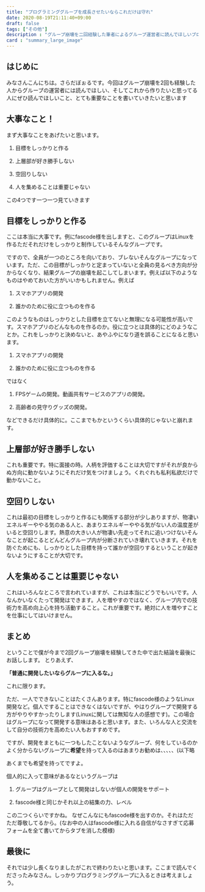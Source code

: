```yaml
---
title: "プログラミンググループを成長させたいならこれだけは守れ"
date: 2020-08-19T21:11:40+09:00
draft: false
tags: ["その他"]
description : "グループ崩壊を二回経験した筆者によるグループ運営者に読んでほしいブログ。"
card : "summary_large_image"
---
```

## はじめに
みなさんこんにちは。さらだぼぉるです。今回はグループ崩壊を2回も経験した人からグループの運営者には読んでほしい、そしてこれから作りたいと思ってる人にぜひ読んでほしいこと、とても重要なことを書いていきたいと思います
## 大事なこと！
まず大事なことをあげたいと思います。

1. 目標をしっかりと作る

2. 上層部が好き勝手しない

3. 空回りしない

4. 人を集めることは重要じゃない

この4つです一つ一つ見ていきます
## 目標をしっかりと作る
ここは本当に大事です。例にfascode様を出しますと、このグループはLinuxを作るただそれだけをしっかりと制作しているそんなグループです。

ですので、全員が一つのところを向いており、ブレないそんなグループになっています。ただ、この目標がしっかりと定まっていないと全員の見るべき方向が分からなくなり、結果グループの崩壊を起こしてしまいます。例えば以下のようなものはやめておいた方がいいかもしれません。例えば

1. スマホアプリの開発

2. 誰かのために役に立つものを作る

このようなものはしっかりとした目標を立てないと無理になる可能性が高いです。スマホアプリのどんなものを作るのか。役に立つとは具体的にどのようなことか。これをしっかりと決めないと、あやふやになり道を誤ることになると思います。

1. スマホアプリの開発

2. 誰かのために役に立つものを作る

ではなく

1. FPSゲームの開発。動画共有サービスのアプリの開発。

2. 高齢者の見守りグッズの開発。

などできるだけ具体的に。ここまでもかというくらい具体的じゃないと崩れます。
## 上層部が好き勝手しない
これも重要です。特に面接の時。人柄を評価することは大切ですがそれが良からぬ方向に動かないようにそれだけ気をつけましょう。くれぐれも私利私欲だけで動かないこと。
## 空回りしない
これは最初の目標をしっかりと作るにも関係する部分が少しありますが、物凄いエネルギーややる気のある人と、あまりエネルギーややる気がない人の温度差がいると空回りします。熱意の大きい人が物凄い先走ってそれに追いつけないそんなことが起こるとどんどんグループ内が分断されていき壊れていきます。それを防ぐためにも、しっかりとした目標を持って誰かが空回りするということが起きないようにすることが大切です。
## 人を集めることは重要じゃない
これはいろんなところで言われていますが、これは本当にどうでもいいです。人なんかいなくたって開発はできます。人を増やすのではなく、グループ内での技術力を高め向上心を持ち活動すること。これが重要です。絶対に人を増やすことを仕事にしてはいけません。
## まとめ
ということで僕が今まで2回グループ崩壊を経験してきた中で出た結論を最後にお話しします。
とりあえず、

**「普通に開発したいならグループに入るな。」**

これに限ります。

ただ、一人でできないことはたくさんあります。特にfascode様のようなLinux開発など。個人ですることはできなくはないですが、やはりグループで開発する方がやりやすかったりします(Linuxに関しては無知な人の感想です)。この場合はグループになって開発する意味はあると思います。また、いろんな人と交流をして自分の技術力を高めたい人もおすすめです。

ですが、開発をまともに一つもしたことないようなグループ、何をしているのかよく分からないグループに**希望**を持って入るのはあまりお勧めは、、、、、(以下略

あくまでも希望を持ってですよ。

個人的に入って意味があるなというグループは

1. グループはグループとして開発はしないが個人の開発をサポート

2. fascode様と同じかそれ以上の結集の力、レベル

この二つくらいですかね。
なぜこんなにもfascode様を出すのか。それはただただ尊敬してるから。(なお中の人はfascode様に入れる自信がなさすぎて応募フォームを全て書いてからタブを消した模様)

## 最後に
それでは少し長くなりましたがこれで終わりたいと思います。ここまで読んでくださったみなさん。しっかりプログラミンググループに入るときは考えましょう。
